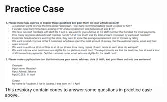 # Practice Case
![alt text](https://github.com/BenBenee/Practice-Case-Coding-IYKRA/blob/master/PracticeCase.PNG)
 This respiory contain codes to answer some questions in practice case above.
